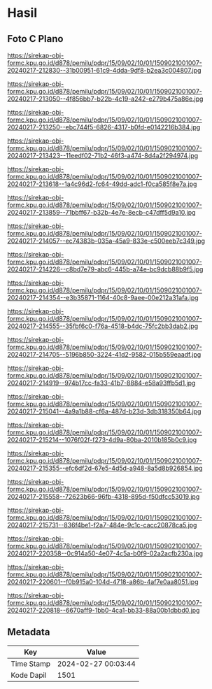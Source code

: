 # Hasil

## Foto C Plano

https://sirekap-obj-formc.kpu.go.id/d878/pemilu/pdpr/15/09/02/10/01/1509021001007-20240217-212830--31b00951-61c9-4dda-9df8-b2ea3c004807.jpg

https://sirekap-obj-formc.kpu.go.id/d878/pemilu/pdpr/15/09/02/10/01/1509021001007-20240217-213050--4f856bb7-b22b-4c19-a242-e279b475a86e.jpg

https://sirekap-obj-formc.kpu.go.id/d878/pemilu/pdpr/15/09/02/10/01/1509021001007-20240217-213250--ebc744f5-6826-4317-b0fd-e0142216b384.jpg

https://sirekap-obj-formc.kpu.go.id/d878/pemilu/pdpr/15/09/02/10/01/1509021001007-20240217-213423--11eedf02-71b2-46f3-a474-8d4a2f294974.jpg

https://sirekap-obj-formc.kpu.go.id/d878/pemilu/pdpr/15/09/02/10/01/1509021001007-20240217-213618--1a4c96d2-fc64-49dd-adc1-f0ca585f8e7a.jpg

https://sirekap-obj-formc.kpu.go.id/d878/pemilu/pdpr/15/09/02/10/01/1509021001007-20240217-213859--71bbff67-b32b-4e7e-8ecb-c47dff5d9a10.jpg

https://sirekap-obj-formc.kpu.go.id/d878/pemilu/pdpr/15/09/02/10/01/1509021001007-20240217-214057--ec74383b-035a-45a9-833e-c500eeb7c349.jpg

https://sirekap-obj-formc.kpu.go.id/d878/pemilu/pdpr/15/09/02/10/01/1509021001007-20240217-214226--c8bd7e79-abc6-445b-a74e-bc9dcb88b9f5.jpg

https://sirekap-obj-formc.kpu.go.id/d878/pemilu/pdpr/15/09/02/10/01/1509021001007-20240217-214354--e3b35871-1164-40c8-9aee-00e212a31afa.jpg

https://sirekap-obj-formc.kpu.go.id/d878/pemilu/pdpr/15/09/02/10/01/1509021001007-20240217-214555--35fbf6c0-f76a-4518-b4dc-75fc2bb3dab2.jpg

https://sirekap-obj-formc.kpu.go.id/d878/pemilu/pdpr/15/09/02/10/01/1509021001007-20240217-214705--5196b850-3224-41d2-9582-015b559eaadf.jpg

https://sirekap-obj-formc.kpu.go.id/d878/pemilu/pdpr/15/09/02/10/01/1509021001007-20240217-214919--974b17cc-fa33-41b7-8884-e58a93ffb5d1.jpg

https://sirekap-obj-formc.kpu.go.id/d878/pemilu/pdpr/15/09/02/10/01/1509021001007-20240217-215041--4a9a1b88-cf6a-487d-b23d-3db318350b64.jpg

https://sirekap-obj-formc.kpu.go.id/d878/pemilu/pdpr/15/09/02/10/01/1509021001007-20240217-215214--1076f02f-f273-4d9a-80ba-2010b185b0c9.jpg

https://sirekap-obj-formc.kpu.go.id/d878/pemilu/pdpr/15/09/02/10/01/1509021001007-20240217-215355--efc6df2d-67e5-4d5d-a948-8a5d8b926854.jpg

https://sirekap-obj-formc.kpu.go.id/d878/pemilu/pdpr/15/09/02/10/01/1509021001007-20240217-215558--72623b66-96fb-4318-895d-f50dfcc53019.jpg

https://sirekap-obj-formc.kpu.go.id/d878/pemilu/pdpr/15/09/02/10/01/1509021001007-20240217-215731--836f4be1-f2a7-484e-9c1c-cacc20878ca5.jpg

https://sirekap-obj-formc.kpu.go.id/d878/pemilu/pdpr/15/09/02/10/01/1509021001007-20240217-220358--0c914a50-4e07-4c5a-b0f9-02a2acfb230a.jpg

https://sirekap-obj-formc.kpu.go.id/d878/pemilu/pdpr/15/09/02/10/01/1509021001007-20240217-220601--f0b915a0-104d-4718-a86b-4af7e0aa8051.jpg

https://sirekap-obj-formc.kpu.go.id/d878/pemilu/pdpr/15/09/02/10/01/1509021001007-20240217-220818--6670aff9-1bb0-4ca1-bb33-88a00b1dbbd0.jpg


## Metadata

| Key        | Value               |
| ---------- | ------------------- |
| Time Stamp | 2024-02-27 00:03:44 |
| Kode Dapil | 1501                |



